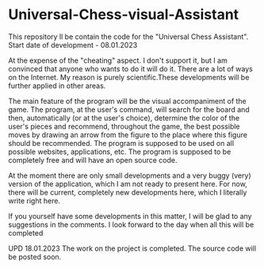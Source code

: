 # Universal-Chess-visual-Assistant
This repository ll be contain the code for the "Universal Chess Assistant". Start date of development - 08.01.2023

At the expense of the "cheating" aspect. I don't support it, but I am convinced that anyone who wants to do it will do it. There are a lot of ways on the Internet. My reason is purely scientific.These developments will be further applied in other areas.

The main feature of the program will be the visual accompaniment of the game. The program, at the user's command, will search for the board and then, automatically (or at the user's choice), determine the color of the user's pieces and recommend, throughout the game, the best possible moves by drawing an arrow from the figure to the place where this figure should be recommended. The program is supposed to be used on all possible websites, applications, etc. The program is supposed to be completely free and will have an open source code.

At the moment there are only small developments and a very buggy (very) version of the application, which I am not ready to present here. For now, there will be current, completely new developments here, which I literally write right here.

If you yourself have some developments in this matter, I will be glad to any suggestions in the comments. I look forward to the day when all this will be completed


UPD 18.01.2023
The work on the project is completed. The source code will be posted soon.
